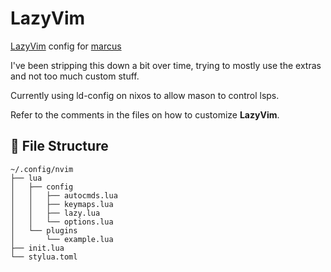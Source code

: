 # LazyVim

[LazyVim](https://github.com/LazyVim/LazyVim) config for [marcus](https://github.com/marcusramberg)

I've been stripping this down a bit over time, trying to mostly use the extras
and not too much custom stuff.

Currently using ld-config on nixos to allow mason to control lsps.

Refer to the comments in the files on how to customize **LazyVim**.

## 📂 File Structure

```ascii
~/.config/nvim
├── lua
│   ├── config
│   │   ├── autocmds.lua
│   │   ├── keymaps.lua
│   │   ├── lazy.lua
│   │   └── options.lua
│   └── plugins
│       └── example.lua
├── init.lua
└── stylua.toml
```
